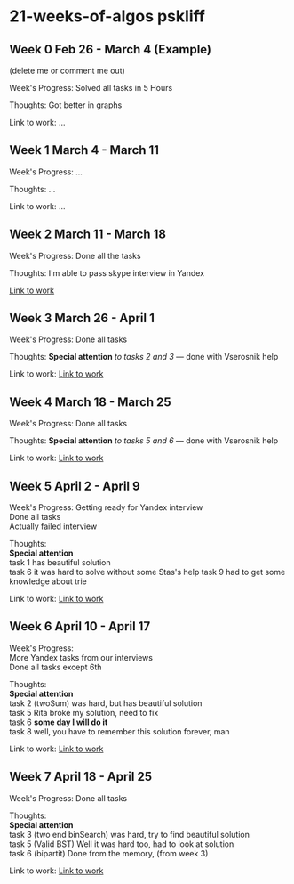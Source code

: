 # 21-weeks-of-algos pskliff
## Week 0 Feb 26 - March 4 (Example)

(delete me or comment me out)

Week's Progress: Solved all tasks in 5 Hours

Thoughts: Got better in graphs

Link to work: ...


## Week 1 March 4 - March 11

Week's Progress: ...

Thoughts: ...

Link to work: ...
  
## Week 2 March 11 - March 18

Week's Progress: Done all the tasks

Thoughts: I'm able to pass skype interview in Yandex

[Link to work](https://github.com/pskliff/21-weeks-of-algos/tree/master/pskliff/week2)  
  
## Week 3 March 26 - April 1

Week's Progress: Done all tasks

Thoughts: **Special attention**  *to tasks 2 and 3* — done with Vserosnik help

Link to work: [Link to work](https://github.com/pskliff/21-weeks-of-algos/tree/master/pskliff/week3)  
  
## Week 4 March 18 - March 25

Week's Progress: Done all tasks

Thoughts: **Special attention**  *to tasks 5 and 6* — done with Vserosnik help

Link to work: [Link to work](https://github.com/pskliff/21-weeks-of-algos/tree/master/pskliff/week4)  
  
## Week 5 April 2 - April 9

Week's Progress: Getting ready for Yandex interview  
Done all tasks  
Actually failed interview  

Thoughts:   
**Special attention**  
 task 1 has beautiful solution  
 task 6 it was hard to solve without some Stas's help
 task 9 had to get some knowledge about trie

Link to work: [Link to work](https://github.com/pskliff/21-weeks-of-algos/tree/master/pskliff/week5)  

## Week 6 April 10 - April 17

Week's Progress:  
More Yandex tasks from our interviews  
Done all tasks except 6th

Thoughts:   
**Special attention**  
 task 2 (twoSum) was hard, but has beautiful solution  
 task 5  Rita broke my solution, need to fix  
 task 6 **some day I will do it**  
 task 8 well, you have to remember this solution forever, man

Link to work: [Link to work](https://github.com/pskliff/21-weeks-of-algos/tree/master/pskliff/week6)  
  
## Week 7 April 18 - April 25

Week's Progress: Done all tasks

Thoughts:   
**Special attention**  
 task 3 (two end binSearch) was hard, try to find beautiful solution  
 task 5 (Valid BST)  Well it was hard too, had to look at solution  
 task 6 (bipartit) Done from the memory, (from week 3)

Link to work: [Link to work](https://github.com/pskliff/21-weeks-of-algos/tree/master/pskliff/week7)
